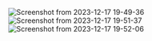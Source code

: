 ![Screenshot from 2023-12-17 19-49-36](https://github.com/the-grignard-reagent/Electricity-Billing-System/assets/76035351/3a59cb74-1ac1-4632-88e5-863c851ae6b2)
![Screenshot from 2023-12-17 19-51-37](https://github.com/the-grignard-reagent/Electricity-Billing-System/assets/76035351/96525028-7650-4d75-a3dd-312e8adfd3c7)
![Screenshot from 2023-12-17 19-52-06](https://github.com/the-grignard-reagent/Electricity-Billing-System/assets/76035351/a9648a73-1613-4a8c-8c63-ef05acaaf01b)
